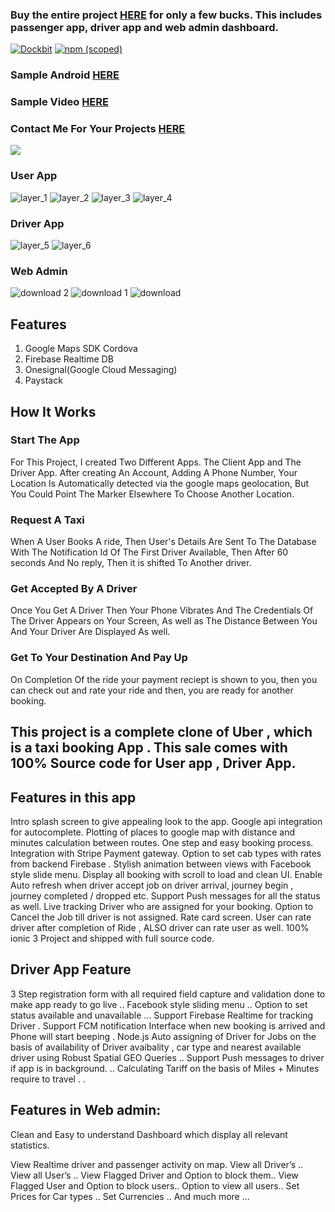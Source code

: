 ### Buy the entire project [HERE](https://market.ionicframework.com/starters/taxi-booking-app-similar-to-uber-and-taxify-contains-user-app-driver-app-and-a-web-admin-) for only a few bucks. This includes passenger app, driver app and web admin dashboard.

[![Dockbit](https://img.shields.io/dockbit/DockbitStatus/health.svg?token=TvavttxFHJ4qhnKstDxrvBXM)]()
[![npm (scoped)](https://img.shields.io/npm/v/@cycle/core.svg)]()

### Sample Android [HERE](https://play.google.com/store/apps/details?id=com.taxihubnigeria.android)

### Sample Video [HERE](https://www.youtube.com/watch?v=LFlCkfd9SFw)

### Contact Me For Your Projects [HERE](https://chinedu-website.firebaseapp.com/#/contact)

![](https://static-2.gumroad.com/res/gumroad/6181776888084/asset_previews/f8174fd18d62903aad2d0b147c16164a/retina/Untitled.jpeg)



### User App
![layer_1](https://user-images.githubusercontent.com/7928001/35234092-417b1aae-ffa0-11e7-801c-d3417551362b.png)
![layer_2](https://user-images.githubusercontent.com/7928001/35234161-748fb7c4-ffa0-11e7-8328-aabf77b94b88.png)
![layer_3](https://user-images.githubusercontent.com/7928001/35234162-74ccd118-ffa0-11e7-841a-74cd2ba3ac4f.png)
![layer_4](https://user-images.githubusercontent.com/7928001/35234158-73a9073e-ffa0-11e7-9e08-9438615bfe21.png)

### Driver App
![layer_5](https://user-images.githubusercontent.com/7928001/35234159-73efa874-ffa0-11e7-9a06-22f8ae442092.png)
![layer_6](https://user-images.githubusercontent.com/7928001/35234160-743aa7f2-ffa0-11e7-91ee-94671afeff7e.png)


### Web Admin
![download 2](https://user-images.githubusercontent.com/7928001/35230751-38c625ec-ff97-11e7-865e-236aa0ee8723.png)
![download 1](https://user-images.githubusercontent.com/7928001/35230783-561d37a2-ff97-11e7-9335-fe5e7f843407.png)
![download](https://user-images.githubusercontent.com/7928001/35230798-5f3003a6-ff97-11e7-86b9-673cabb63873.png)



## Features
1. Google Maps SDK Cordova 
2. Firebase Realtime DB
3. Onesignal(Google Cloud Messaging)
4. Paystack


## How It Works


### Start The App

For This Project, I created Two Different Apps. The Client App and The Driver App. After creating An Account, Adding A Phone Number, Your Location Is Automatically detected via the google maps geolocation, But You Could Point The Marker Elsewhere To Choose Another Location.

### Request A Taxi

When A User Books A ride, Then User's Details Are Sent To The Database With The Notification Id Of The First Driver Available, Then After 60 seconds And No reply, Then it is shifted To Another driver.

### Get Accepted By A Driver

Once You Get A Driver Then Your Phone Vibrates And The Credentials Of The Driver Appears on Your Screen, As well as The Distance Between You And Your Driver Are Displayed As well.

### Get To Your Destination And Pay Up

On Completion Of the ride your payment reciept is shown to you, then you can check out and rate your ride and then, you are ready for another booking.


## This project is a complete clone of Uber , which is a taxi booking App . This sale comes with 100% Source code for User app , Driver App.

## Features in this app

Intro splash screen to give appealing look to the app. Google api integration for autocomplete. Plotting of places to google map with distance and minutes calculation between routes. One step and easy booking process. Integration with Stripe Payment gateway. Option to set cab types with rates from backend Firebase . Stylish animation between views with Facebook style slide menu. Display all booking with scroll to load and clean UI. Enable Auto refresh when driver accept job on driver arrival, journey begin , journey completed / dropped etc. Support Push messages for all the status as well. Live tracking Driver who are assigned for your booking. Option to Cancel the Job till driver is not assigned. Rate card screen. User can rate driver after completion of Ride , ALSO driver can rate user as well. 100% ionic 3 Project and shipped with full source code.

## Driver App Feature 

3 Step registration form with all required field capture and validation done to make app ready to go live .. Facebook style sliding menu .. Option to set status available and unavailable ... Support Firebase Realtime for tracking Driver . Support FCM notification Interface when new booking is arrived and Phone will start beeping . Node.js Auto assigning of Driver for Jobs on the basis of availability of Driver avaibality , car type and nearest available driver using Robust Spatial GEO Queries .. Support Push messages to driver if app is in background. .. Calculating Tariff on the basis of Miles + Minutes require to travel . .

## Features in Web admin: 

Clean and Easy to understand Dashboard which display all relevant statistics.

View Realtime driver and passenger activity on map. View all Driver’s .. View all User’s .. View Flagged Driver and Option to block them.. View Flagged User and Option to block users.. Option to view all users.. Set Prices for Car types .. Set Currencies .. And much more …
